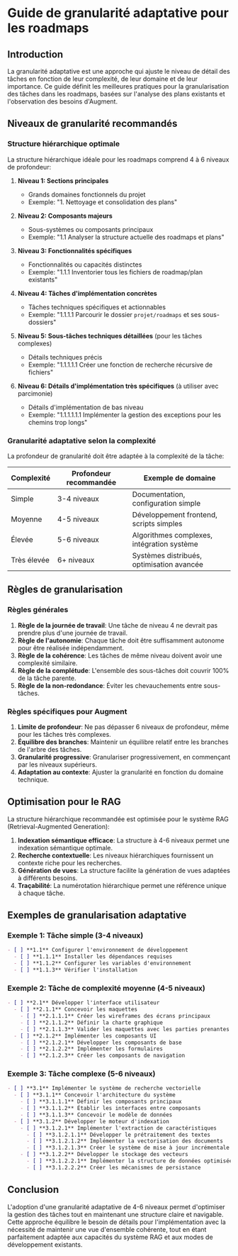 # Guide de granularité adaptative pour les roadmaps

## Introduction

La granularité adaptative est une approche qui ajuste le niveau de détail des tâches en fonction de leur complexité, de leur domaine et de leur importance. Ce guide définit les meilleures pratiques pour la granularisation des tâches dans les roadmaps, basées sur l'analyse des plans existants et l'observation des besoins d'Augment.

## Niveaux de granularité recommandés

### Structure hiérarchique optimale

La structure hiérarchique idéale pour les roadmaps comprend 4 à 6 niveaux de profondeur:

1. **Niveau 1: Sections principales**
   - Grands domaines fonctionnels du projet
   - Exemple: "1. Nettoyage et consolidation des plans"

2. **Niveau 2: Composants majeurs**
   - Sous-systèmes ou composants principaux
   - Exemple: "1.1 Analyser la structure actuelle des roadmaps et plans"

3. **Niveau 3: Fonctionnalités spécifiques**
   - Fonctionnalités ou capacités distinctes
   - Exemple: "1.1.1 Inventorier tous les fichiers de roadmap/plan existants"

4. **Niveau 4: Tâches d'implémentation concrètes**
   - Tâches techniques spécifiques et actionnables
   - Exemple: "1.1.1.1 Parcourir le dossier `projet/roadmaps` et ses sous-dossiers"

5. **Niveau 5: Sous-tâches techniques détaillées** (pour les tâches complexes)
   - Détails techniques précis
   - Exemple: "1.1.1.1.1 Créer une fonction de recherche récursive de fichiers"

6. **Niveau 6: Détails d'implémentation très spécifiques** (à utiliser avec parcimonie)
   - Détails d'implémentation de bas niveau
   - Exemple: "1.1.1.1.1.1 Implémenter la gestion des exceptions pour les chemins trop longs"

### Granularité adaptative selon la complexité

La profondeur de granularité doit être adaptée à la complexité de la tâche:

| Complexité | Profondeur recommandée | Exemple de domaine |
|------------|------------------------|-------------------|
| Simple     | 3-4 niveaux            | Documentation, configuration simple |
| Moyenne    | 4-5 niveaux            | Développement frontend, scripts simples |
| Élevée     | 5-6 niveaux            | Algorithmes complexes, intégration système |
| Très élevée| 6+ niveaux             | Systèmes distribués, optimisation avancée |

## Règles de granularisation

### Règles générales

1. **Règle de la journée de travail**: Une tâche de niveau 4 ne devrait pas prendre plus d'une journée de travail.
2. **Règle de l'autonomie**: Chaque tâche doit être suffisamment autonome pour être réalisée indépendamment.
3. **Règle de la cohérence**: Les tâches de même niveau doivent avoir une complexité similaire.
4. **Règle de la complétude**: L'ensemble des sous-tâches doit couvrir 100% de la tâche parente.
5. **Règle de la non-redondance**: Éviter les chevauchements entre sous-tâches.

### Règles spécifiques pour Augment

1. **Limite de profondeur**: Ne pas dépasser 6 niveaux de profondeur, même pour les tâches très complexes.
2. **Équilibre des branches**: Maintenir un équilibre relatif entre les branches de l'arbre des tâches.
3. **Granularité progressive**: Granulariser progressivement, en commençant par les niveaux supérieurs.
4. **Adaptation au contexte**: Ajuster la granularité en fonction du domaine technique.

## Optimisation pour le RAG

La structure hiérarchique recommandée est optimisée pour le système RAG (Retrieval-Augmented Generation):

1. **Indexation sémantique efficace**: La structure à 4-6 niveaux permet une indexation sémantique optimale.
2. **Recherche contextuelle**: Les niveaux hiérarchiques fournissent un contexte riche pour les recherches.
3. **Génération de vues**: La structure facilite la génération de vues adaptées à différents besoins.
4. **Traçabilité**: La numérotation hiérarchique permet une référence unique à chaque tâche.

## Exemples de granularisation adaptative

### Exemple 1: Tâche simple (3-4 niveaux)

```markdown
- [ ] **1.1** Configurer l'environnement de développement
  - [ ] **1.1.1** Installer les dépendances requises
  - [ ] **1.1.2** Configurer les variables d'environnement
  - [ ] **1.1.3** Vérifier l'installation
```

### Exemple 2: Tâche de complexité moyenne (4-5 niveaux)

```markdown
- [ ] **2.1** Développer l'interface utilisateur
  - [ ] **2.1.1** Concevoir les maquettes
    - [ ] **2.1.1.1** Créer les wireframes des écrans principaux
    - [ ] **2.1.1.2** Définir la charte graphique
    - [ ] **2.1.1.3** Valider les maquettes avec les parties prenantes
  - [ ] **2.1.2** Implémenter les composants UI
    - [ ] **2.1.2.1** Développer les composants de base
    - [ ] **2.1.2.2** Implémenter les formulaires
    - [ ] **2.1.2.3** Créer les composants de navigation
```

### Exemple 3: Tâche complexe (5-6 niveaux)

```markdown
- [ ] **3.1** Implémenter le système de recherche vectorielle
  - [ ] **3.1.1** Concevoir l'architecture du système
    - [ ] **3.1.1.1** Définir les composants principaux
    - [ ] **3.1.1.2** Établir les interfaces entre composants
    - [ ] **3.1.1.3** Concevoir le modèle de données
  - [ ] **3.1.2** Développer le moteur d'indexation
    - [ ] **3.1.2.1** Implémenter l'extraction de caractéristiques
      - [ ] **3.1.2.1.1** Développer le prétraitement des textes
      - [ ] **3.1.2.1.2** Implémenter la vectorisation des documents
      - [ ] **3.1.2.1.3** Créer le système de mise à jour incrémentale
    - [ ] **3.1.2.2** Développer le stockage des vecteurs
      - [ ] **3.1.2.2.1** Implémenter la structure de données optimisée
      - [ ] **3.1.2.2.2** Créer les mécanismes de persistance
```

## Conclusion

L'adoption d'une granularité adaptative de 4-6 niveaux permet d'optimiser la gestion des tâches tout en maintenant une structure claire et navigable. Cette approche équilibre le besoin de détails pour l'implémentation avec la nécessité de maintenir une vue d'ensemble cohérente, tout en étant parfaitement adaptée aux capacités du système RAG et aux modes de développement existants.
